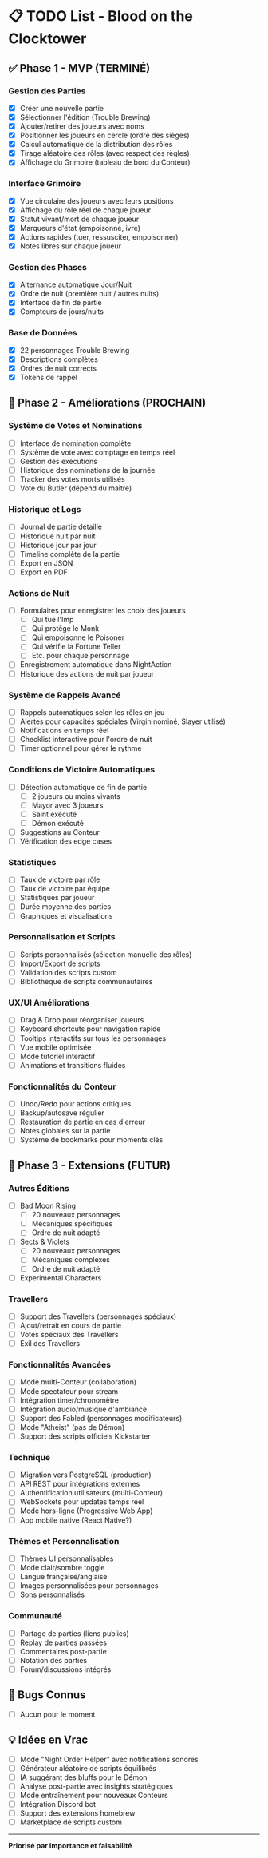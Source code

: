 # 📋 TODO List - Blood on the Clocktower

## ✅ Phase 1 - MVP (TERMINÉ)

### Gestion des Parties
- [x] Créer une nouvelle partie
- [x] Sélectionner l'édition (Trouble Brewing)
- [x] Ajouter/retirer des joueurs avec noms
- [x] Positionner les joueurs en cercle (ordre des sièges)
- [x] Calcul automatique de la distribution des rôles
- [x] Tirage aléatoire des rôles (avec respect des règles)
- [x] Affichage du Grimoire (tableau de bord du Conteur)

### Interface Grimoire
- [x] Vue circulaire des joueurs avec leurs positions
- [x] Affichage du rôle réel de chaque joueur
- [x] Statut vivant/mort de chaque joueur
- [x] Marqueurs d'état (empoisonné, ivre)
- [x] Actions rapides (tuer, ressusciter, empoisonner)
- [x] Notes libres sur chaque joueur

### Gestion des Phases
- [x] Alternance automatique Jour/Nuit
- [x] Ordre de nuit (première nuit / autres nuits)
- [x] Interface de fin de partie
- [x] Compteurs de jours/nuits

### Base de Données
- [x] 22 personnages Trouble Brewing
- [x] Descriptions complètes
- [x] Ordres de nuit corrects
- [x] Tokens de rappel

## 🚧 Phase 2 - Améliorations (PROCHAIN)

### Système de Votes et Nominations
- [ ] Interface de nomination complète
- [ ] Système de vote avec comptage en temps réel
- [ ] Gestion des exécutions
- [ ] Historique des nominations de la journée
- [ ] Tracker des votes morts utilisés
- [ ] Vote du Butler (dépend du maître)

### Historique et Logs
- [ ] Journal de partie détaillé
- [ ] Historique nuit par nuit
- [ ] Historique jour par jour
- [ ] Timeline complète de la partie
- [ ] Export en JSON
- [ ] Export en PDF

### Actions de Nuit
- [ ] Formulaires pour enregistrer les choix des joueurs
  - [ ] Qui tue l'Imp
  - [ ] Qui protège le Monk
  - [ ] Qui empoisonne le Poisoner
  - [ ] Qui vérifie la Fortune Teller
  - [ ] Etc. pour chaque personnage
- [ ] Enregistrement automatique dans NightAction
- [ ] Historique des actions de nuit par joueur

### Système de Rappels Avancé
- [ ] Rappels automatiques selon les rôles en jeu
- [ ] Alertes pour capacités spéciales (Virgin nominé, Slayer utilisé)
- [ ] Notifications en temps réel
- [ ] Checklist interactive pour l'ordre de nuit
- [ ] Timer optionnel pour gérer le rythme

### Conditions de Victoire Automatiques
- [ ] Détection automatique de fin de partie
  - [ ] 2 joueurs ou moins vivants
  - [ ] Mayor avec 3 joueurs
  - [ ] Saint exécuté
  - [ ] Démon exécuté
- [ ] Suggestions au Conteur
- [ ] Vérification des edge cases

### Statistiques
- [ ] Taux de victoire par rôle
- [ ] Taux de victoire par équipe
- [ ] Statistiques par joueur
- [ ] Durée moyenne des parties
- [ ] Graphiques et visualisations

### Personnalisation et Scripts
- [ ] Scripts personnalisés (sélection manuelle des rôles)
- [ ] Import/Export de scripts
- [ ] Validation des scripts custom
- [ ] Bibliothèque de scripts communautaires

### UX/UI Améliorations
- [ ] Drag & Drop pour réorganiser joueurs
- [ ] Keyboard shortcuts pour navigation rapide
- [ ] Tooltips interactifs sur tous les personnages
- [ ] Vue mobile optimisée
- [ ] Mode tutoriel interactif
- [ ] Animations et transitions fluides

### Fonctionnalités du Conteur
- [ ] Undo/Redo pour actions critiques
- [ ] Backup/autosave régulier
- [ ] Restauration de partie en cas d'erreur
- [ ] Notes globales sur la partie
- [ ] Système de bookmarks pour moments clés

## 🔮 Phase 3 - Extensions (FUTUR)

### Autres Éditions
- [ ] Bad Moon Rising
  - [ ] 20 nouveaux personnages
  - [ ] Mécaniques spécifiques
  - [ ] Ordre de nuit adapté
- [ ] Sects & Violets
  - [ ] 20 nouveaux personnages
  - [ ] Mécaniques complexes
  - [ ] Ordre de nuit adapté
- [ ] Experimental Characters

### Travellers
- [ ] Support des Travellers (personnages spéciaux)
- [ ] Ajout/retrait en cours de partie
- [ ] Votes spéciaux des Travellers
- [ ] Exil des Travellers

### Fonctionnalités Avancées
- [ ] Mode multi-Conteur (collaboration)
- [ ] Mode spectateur pour stream
- [ ] Intégration timer/chronomètre
- [ ] Intégration audio/musique d'ambiance
- [ ] Support des Fabled (personnages modificateurs)
- [ ] Mode "Atheist" (pas de Démon)
- [ ] Support des scripts officiels Kickstarter

### Technique
- [ ] Migration vers PostgreSQL (production)
- [ ] API REST pour intégrations externes
- [ ] Authentification utilisateurs (multi-Conteur)
- [ ] WebSockets pour updates temps réel
- [ ] Mode hors-ligne (Progressive Web App)
- [ ] App mobile native (React Native?)

### Thèmes et Personnalisation
- [ ] Thèmes UI personnalisables
- [ ] Mode clair/sombre toggle
- [ ] Langue française/anglaise
- [ ] Images personnalisées pour personnages
- [ ] Sons personnalisés

### Communauté
- [ ] Partage de parties (liens publics)
- [ ] Replay de parties passées
- [ ] Commentaires post-partie
- [ ] Notation des parties
- [ ] Forum/discussions intégrés

## 🐛 Bugs Connus

- [ ] Aucun pour le moment

## 💡 Idées en Vrac

- [ ] Mode "Night Order Helper" avec notifications sonores
- [ ] Générateur aléatoire de scripts équilibrés
- [ ] IA suggérant des bluffs pour le Démon
- [ ] Analyse post-partie avec insights stratégiques
- [ ] Mode entraînement pour nouveaux Conteurs
- [ ] Intégration Discord bot
- [ ] Support des extensions homebrew
- [ ] Marketplace de scripts custom

---

**Priorisé par importance et faisabilité**

